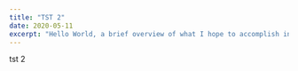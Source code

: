 ```yaml
---
title: "TST 2"
date: 2020-05-11
excerpt: "Hello World, a brief overview of what I hope to accomplish in this blog."
---
```

tst 2
